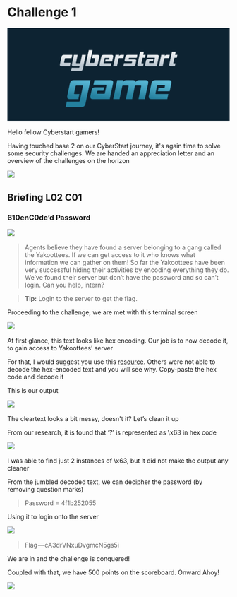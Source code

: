 # Challenge 1

![](../../.gitbook/assets/CS.png)

Hello fellow Cyberstart gamers!

Having touched base 2 on our CyberStart journey, it's again time to solve some security challenges. We are handed an appreciation letter and an overview of the challenges on the horizon

&#x20;                                                      ![](https://cdn-images-1.medium.com/max/1000/1\*3mPeR74izswagoOtEnfvwQ.jpeg)

## Briefing L02 C01

### 610enC0de’d Password

&#x20;                                                       ![](https://cdn-images-1.medium.com/max/1000/1\*4gbBA7QXcRUuLe8Zo-CAXQ.jpeg)

> Agents believe they have found a server belonging to a gang called the Yakoottees. If we can get access to it who knows what information we can gather on them! So far the Yakoottees have been very successful hiding their activities by encoding everything they do. We’ve found their server but don’t have the password and so can’t login. Can you help, intern?

> **Tip:** Login to the server to get the flag.

Proceeding to the challenge, we are met with this terminal screen

&#x20;                                                   ![](https://cdn-images-1.medium.com/max/1000/1\*MzoSoJq4yfokBYQ-SjZBxg.jpeg)

At first glance, this text looks like hex encoding. Our job is to now decode it, to gain access to Yakoottees’ server

For that, I would suggest you use this [resource](https://string-functions.com/hex-string.aspx). Others were not able to decode the hex-encoded text and you will see why. Copy-paste the hex code and decode it

This is our output

&#x20;                                                     ![](https://cdn-images-1.medium.com/max/1000/1\*NwfC9YbtsdOuHd3dSwMsTQ.jpeg)

The cleartext looks a bit messy, doesn't it? Let’s clean it up

From our research, it is found that ‘?’ is represented as \x63 in hex code

&#x20;                                                      ![](https://cdn-images-1.medium.com/max/1000/1\*\_cQvy5c1w6D8\_BaHlj7CiQ.jpeg)

I was able to find just 2 instances of \x63, but it did not make the output any cleaner

From the jumbled decoded text, we can decipher the password (by removing question marks)

> Password = 4f1b252055

Using it to login onto the server

&#x20;                                                         ![](https://cdn-images-1.medium.com/max/1000/1\*3U3m0eUb5gaJIe4nKLxEpg.jpeg)

> Flag — cA3drVNxuDvgmcN5gs5i

We are in and the challenge is conquered!

Coupled with that, we have 500 points on the scoreboard. Onward Ahoy!

&#x20;                                                           ![](https://cdn-images-1.medium.com/max/1000/1\*rzV4898WyqgWaS26N2iPZQ.jpeg)

